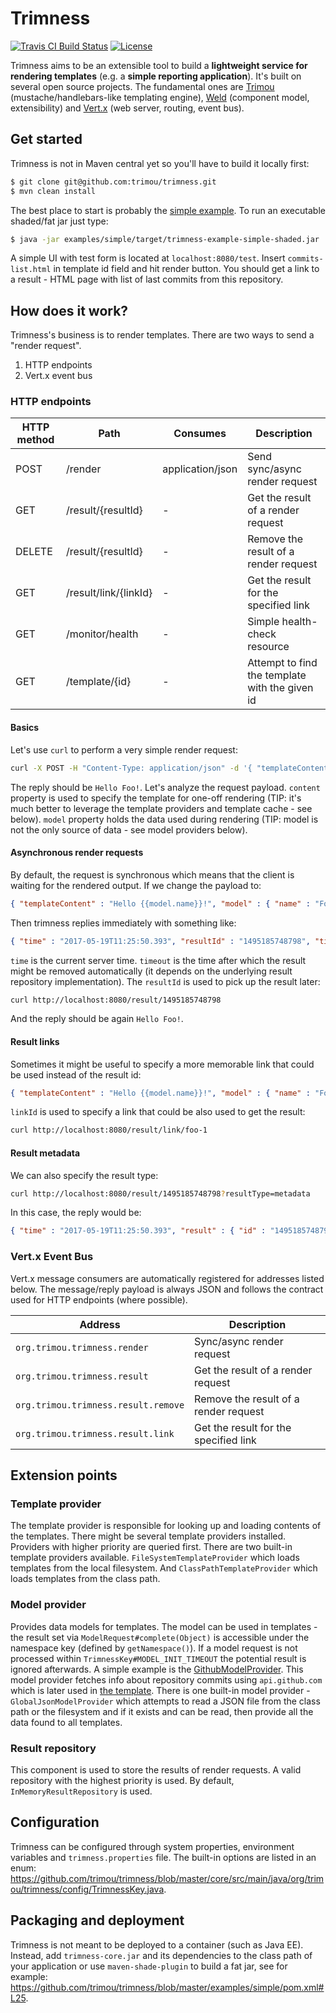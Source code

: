 # Trimness

[![Travis CI Build Status](https://img.shields.io/travis/trimou/trimness/master.svg)](https://travis-ci.org/trimou/trimness)
[![License](https://img.shields.io/badge/license-Apache%20License%202.0-yellow.svg)](http://www.apache.org/licenses/LICENSE-2.0.html)

Trimness aims to be an extensible tool to build a **lightweight service for rendering templates** (e.g. a **simple reporting application**).
It's built on several open source projects.
The fundamental ones are [Trimou](http://trimou.org/) (mustache/handlebars-like templating engine), [Weld](http://weld.cdi-spec.org) (component model, extensibility) and [Vert.x](http://vertx.io) (web server, routing, event bus).

## Get started

Trimness is not in Maven central yet so you'll have to build it locally first:

```bash
$ git clone git@github.com:trimou/trimness.git
$ mvn clean install
```

The best place to start is probably the [simple example](https://github.com/trimou/trimness/tree/master/examples/simple).
To run an executable shaded/fat jar just type:

```bash
$ java -jar examples/simple/target/trimness-example-simple-shaded.jar
```

A simple UI with test form is located at `localhost:8080/test`.
Insert `commits-list.html` in template id field and hit render button.
You should get a link to a result - HTML page with list of last commits from this repository.

## How does it work?

Trimness's business is to render templates.
There are two ways to send a "render request".

1. HTTP endpoints
2. Vert.x event bus

### HTTP endpoints

| HTTP method | Path          | Consumes | Description |
|------------|---------------|--------------|--------------|
| POST | /render | application/json | Send sync/async render request |
| GET | /result/{resultId} | - | Get the result of a render request |
| DELETE | /result/{resultId} | - | Remove the result of a render request |
| GET | /result/link/{linkId} | - | Get the result for the specified link |
| GET | /monitor/health | - | Simple health-check resource |
| GET | /template/{id} | - | Attempt to find the template with the given id |

#### Basics

Let's use `curl` to perform a very simple render request:

```bash
curl -X POST -H "Content-Type: application/json" -d '{ "templateContent" : "Hello {{model.name}}!", "model" : { "name" : "Foo"} }' http://localhost:8080/render
```

The reply should be `Hello Foo!`.
Let's analyze the request payload.
`content` property is used to specify the template for one-off rendering (TIP: it's much better to leverage the template providers and template cache - see below).
`model` property holds the data used during rendering (TIP: model is not the only source of data - see model providers below).

#### Asynchronous render requests

By default, the request is synchronous which means that the client is waiting for the rendered output.
If we change the payload to:

```json
{ "templateContent" : "Hello {{model.name}}!", "model" : { "name" : "Foo"}, "async": true }
```

Then trimness replies immediately with something like:

```json
{ "time" : "2017-05-19T11:25:50.393", "resultId" : "1495185748798", "timeout" : "2017-05-19T11:30:50.393"}
```

`time` is the current server time.
`timeout` is the time after which the result might be removed automatically (it depends on the underlying result repository implementation).
The `resultId` is used to pick up the result later:

```bash
curl http://localhost:8080/result/1495185748798
```

And the reply should be again `Hello Foo!`.

#### Result links

Sometimes it might be useful to specify a more memorable link that could be used instead of the result id:

```json
{ "templateContent" : "Hello {{model.name}}!", "model" : { "name" : "Foo"}, "async": true, "linkId" : "foo-1" }
```
`linkId` is used to specify a link that could be also used to get the result:

```bash
curl http://localhost:8080/result/link/foo-1
```

#### Result metadata

We can also specify the result type:

```bash
curl http://localhost:8080/result/1495185748798?resultType=metadata
```

In this case, the reply would be:

```json
{ "time" : "2017-05-19T11:25:50.393", "result" : { "id" : "1495185748798", "templateId" : "oneoff_1495201157642", "output" : "Hello Foo!", "status" : "SUCCESS" }}
```

### Vert.x Event Bus

Vert.x message consumers are automatically registered for addresses listed below.
The message/reply payload is always JSON and follows the contract used for HTTP endpoints (where possible).

| Address | Description |
|------------|--------------|
| `org.trimou.trimness.render` | Sync/async render request |
| `org.trimou.trimness.result` | Get the result of a render request |
| `org.trimou.trimness.result.remove` | Remove the result of a render request |
| `org.trimou.trimness.result.link` | Get the result for the specified link |

## Extension points

### Template provider

The template provider is responsible for looking up and loading contents of the templates.
There might be several template providers installed.
Providers with higher priority are queried first.
There are two built-in template providers available.
`FileSystemTemplateProvider` which loads templates from the local filesystem.
And `ClassPathTemplateProvider` which loads templates from the class path.

### Model provider

Provides data models for templates.
The model can be used in templates - the result set via `ModelRequest#complete(Object)` is accessible under the namespace key (defined by `getNamespace()`).
If a model request is not processed within `TrimnessKey#MODEL_INIT_TIMEOUT` the potential result is ignored afterwards.
A simple example is the [GithubModelProvider](https://github.com/trimou/trimness/blob/master/examples/simple/src/main/java/org/trimou/trimness/example/simple/GithubModelProvider.java).
This model provider fetches info about repository commits using `api.github.com` which is later used in [the template](https://github.com/trimou/trimness/blob/master/examples/simple/src/main/resources/META-INF/templates/commits-list.html#L15).
There is one built-in model provider - `GlobalJsonModelProvider` which attempts to read a JSON file from the class path or the filesystem and if it exists and can be read, then provide all the data found to all templates.

### Result repository

This component is used to store the results of render requests.
A valid repository with the highest priority is used.
By default, `InMemoryResultRepository` is used.

## Configuration

Trimness can be configured through system properties, environment variables and `trimness.properties` file.
The built-in options are listed in an enum: https://github.com/trimou/trimness/blob/master/core/src/main/java/org/trimou/trimness/config/TrimnessKey.java.

## Packaging and deployment

Trimness is not meant to be deployed to a container (such as Java EE).
Instead, add `trimness-core.jar` and its dependencies to the class path of your application or use `maven-shade-plugin` to build a fat jar, see for example: https://github.com/trimou/trimness/blob/master/examples/simple/pom.xml#L25.
